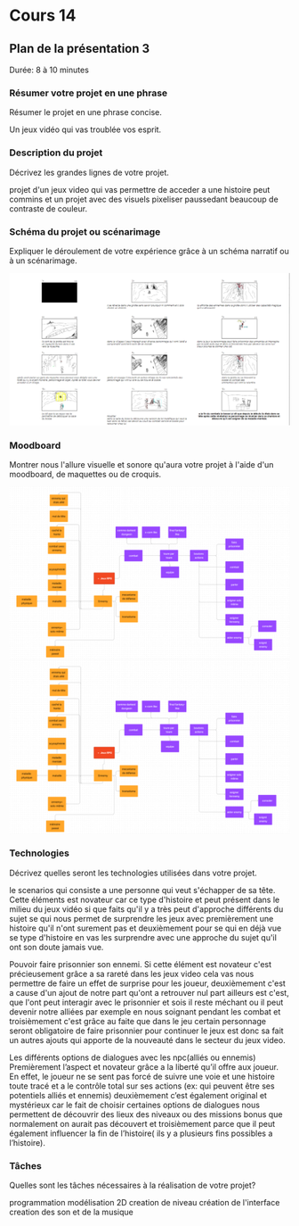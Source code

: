 # Cours 14
## Plan de la présentation 3
Durée: 8 à 10 minutes



### Résumer votre projet en une phrase
Résumer le projet en une phrase concise.  

Un jeux vidéo qui vas troublée vos esprit.

### Description du projet 
Décrivez les grandes lignes de votre projet. 

projet d'un jeux video qui vas permettre de acceder a une histoire peut commins et un projet avec des visuels pixeliser paussedant beaucoup de contraste de couleur.

### Schéma du projet ou scénarimage
Expliquer le déroulement de votre expérience grâce à un schéma narratif ou à un scénarimage. 

![nom](https://github.com/terresteur/Journal_de_Bord_semaines_8_15/blob/main/Images/moodboard.png)



### Moodboard
Montrer nous l'allure visuelle et sonore qu'aura votre projet à l'aide d'un moodboard, de maquettes ou de croquis.

![nom](https://github.com/terresteur/Journal_de_Bord_semaines_8_15/blob/main/Images/image.png)
![nom](https://github.com/terresteur/Journal_de_Bord_semaines_8_15/blob/main/Images/image.png)



### Technologies
Décrivez quelles seront les technologies utilisées dans votre projet. 

le scenarios qui consiste a une personne qui veut s'échapper de sa tête.
Cette éléments est novateur car ce type d'histoire et peut présent dans le milieu du jeux vidéo si que faits qu'il y a très peut d'approche différents du sujet se qui nous permet de surprendre les jeux avec premièrement une histoire qu'il n'ont surement pas et deuxièmement pour se qui en déjà vue se type d'histoire en vas les surprendre avec une approche du sujet qu'il ont son doute jamais vue.

Pouvoir faire prisonnier son ennemi.
Si cette élément est novateur c'est précieusement grâce a sa rareté dans les jeux video cela vas nous permettre de faire un effet de surprise pour les joueur, deuxièmement c'est a cause d'un ajout de notre part qu'ont a retrouver nul part ailleurs est c'est, que l'ont peut interagir avec le prisonnier et sois il reste méchant ou il peut devenir notre alliées par exemple en nous soignant pendant les combat et troisièmement c'est grâce au faite que dans le jeu certain personnage seront obligatoire de faire prisonnier pour continuer le jeux est donc sa fait un autres ajouts qui apporte de la nouveauté dans le secteur du jeux video.

Les différents options de dialogues avec les npc(alliés ou ennemis)
Premièrement l’aspect et novateur grâce a la liberté qu’il offre aux joueur. En effet, le joueur ne se sent pas forcé de suivre une voie et une histoire toute tracé et a le contrôle total sur ses actions (ex: qui peuvent être ses potentiels alliés et ennemis) deuxièmement c’est également original et mystérieux car le fait de choisir certaines options de dialogues nous permettent de découvrir des lieux des niveaux ou des missions bonus que normalement on aurait pas découvert et troisièmement parce que il peut également influencer la fin de l’histoire( ils y a plusieurs fins possibles a l’histoire).

### Tâches
Quelles sont les tâches nécessaires à la réalisation de votre projet? 

programmation
modélisation 2D
creation de niveau
création de l'interface
creation des son et de la musique
